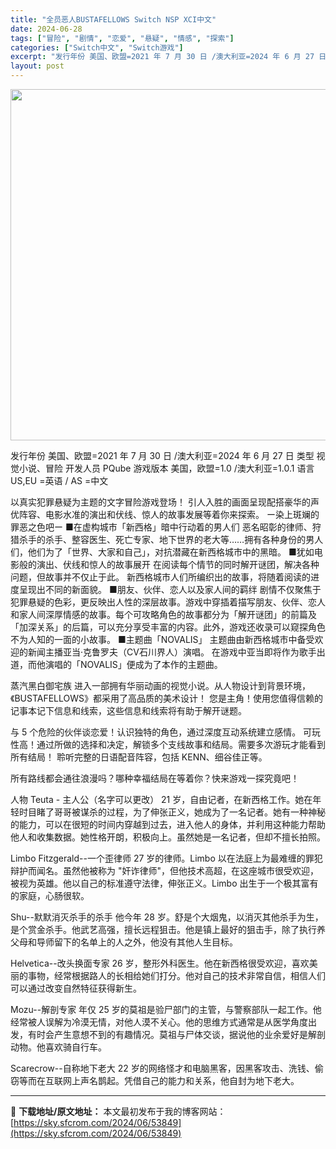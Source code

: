 ```yaml
---
title: "全员恶人BUSTAFELLOWS Switch NSP XCI中文"
date: 2024-06-28
tags: ["冒险", "剧情", "恋爱", "悬疑", "情感", "探索"]
categories: ["Switch中文", "Switch游戏"]
excerpt: "发行年份 美国、欧盟=2021 年 7 月 30 日 /澳大利亚=2024 年 6 月 27 日 类型 视觉小说、冒险 开发人员 PQube 游戏版本 美国，欧盟=1.0 /澳大利亚=1.0.1 语言 US,EU =英语 / AS =中文 以真实犯罪悬疑为主题的文字冒险游戏登场！ 引人入胜的画面呈现&hellip;"
layout: post
---
```


<img class="size-full wp-image-53850 aligncenter" src="https://sky.sfcrom.com/wp-content/uploads/2024/06/2024062801471253.webp" alt="" width="1000" height="562" />

发行年份 美国、欧盟=2021 年 7 月 30 日 /澳大利亚=2024 年 6 月 27 日
类型 视觉小说、冒险
开发人员 PQube
游戏版本 美国，欧盟=1.0 /澳大利亚=1.0.1
语言 US,EU =英语 / AS =中文

以真实犯罪悬疑为主题的文字冒险游戏登场！
引人入胜的画面呈现配搭豪华的声优阵容、电影水准的演出和伏线、惊人的故事发展等着你来探索。
ー染上斑斓的罪恶之色吧ー
■在虚构城市「新西格」暗中行动着的男人们
恶名昭彰的律师、狩猎杀手的杀手、整容医生、死亡专家、地下世界的老大等……拥有各种身份的男人们，他们为了「世界、大家和自己」，对抗潜藏在新西格城市中的黑暗。
■犹如电影般的演出、伏线和惊人的故事展开
在阅读每个情节的同时解开谜团，解决各种问题，但故事并不仅止于此。
新西格城市人们所编织出的故事，将随着阅读的进度呈现出不同的新面貌。
■朋友、伙伴、恋人以及家人间的羁绊
剧情不仅聚焦于犯罪悬疑的色彩，更反映出人性的深层故事。游戏中穿插着描写朋友、伙伴、恋人和家人间深厚情感的故事。每个可攻略角色的故事都分为「解开谜团」的前篇及「加深关系」的后篇，可以充分享受丰富的内容。此外，游戏还收录可以窥探角色不为人知的一面的小故事。
■主题曲「NOVALIS」
主题曲由新西格城市中备受欢迎的新闻主播亚当·克鲁罗夫（CV石川界人）演唱。
在游戏中亚当即将作为歌手出道，而他演唱的「NOVALIS」便成为了本作的主题曲。

蒸汽黑白御宅族
进入一部拥有华丽动画的视觉小说。从人物设计到背景环境，《BUSTAFELLOWS》都采用了高品质的美术设计！
您是主角！使用您值得信赖的记事本记下信息和线索，这些信息和线索将有助于解开谜题。

与 5 个危险的伙伴谈恋爱！认识独特的角色，通过深度互动系统建立感情。
可玩性高！通过所做的选择和决定，解锁多个支线故事和结局。需要多次游玩才能看到所有结局！
聆听完整的日语配音阵容，包括 KENN、细谷佳正等。

所有路线都会通往浪漫吗？哪种幸福结局在等着你？快来游戏一探究竟吧！

人物
Teuta - 主人公（名字可以更改）
21 岁，自由记者，在新西格工作。她在年轻时目睹了哥哥被谋杀的过程，为了伸张正义，她成为了一名记者。她有一种神秘的能力，可以在很短的时间内穿越到过去，进入他人的身体，并利用这种能力帮助他人和收集数据。她性格开朗，积极向上。虽然她是一名记者，但却不擅长拍照。

Limbo Fitzgerald--一个歪律师
27 岁的律师。Limbo 以在法庭上为最难缠的罪犯辩护而闻名。虽然他被称为 "奸诈律师"，但他技术高超，在这座城市很受欢迎，被视为英雄。他以自己的标准遵守法律，伸张正义。Limbo 出生于一个极其富有的家庭，心肠很软。

Shu--默默消灭杀手的杀手
他今年 28 岁。舒是个大烟鬼，以消灭其他杀手为生，是个赏金杀手。他武艺高强，擅长远程狙击。他是镇上最好的狙击手，除了执行养父母和导师留下的名单上的人之外，他没有其他人生目标。

Helvetica--改头换面专家
26 岁，整形外科医生。他在新西格很受欢迎，喜欢美丽的事物，经常根据路人的长相给她们打分。他对自己的技术非常自信，相信人们可以通过改变自然特征获得新生。

Mozu--解剖专家
年仅 25 岁的莫祖是验尸部门的主管，与警察部队一起工作。他经常被人误解为冷漠无情，对他人漠不关心。他的思维方式通常是从医学角度出发，有时会产生意想不到的有趣情况。莫祖与尸体交谈，据说他的业余爱好是解剖动物。他喜欢骑自行车。

Scarecrow--自称地下老大
22 岁的网络怪才和电脑黑客，因黑客攻击、洗钱、偷窃等而在互联网上声名鹊起。凭借自己的能力和关系，他自封为地下老大。

---
📖 **下载地址/原文地址：** 本文最初发布于我的博客网站：[https://sky.sfcrom.com/2024/06/53849](https://sky.sfcrom.com/2024/06/53849)
